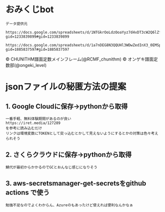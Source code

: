 # おみくじbot
    データ提供元
    
    https://docs.google.com/spreadsheets/d/1NTGkrOoLdzOoaYyz7d4vDT3cW2Q6lZfoc1nvd7nlNLE/edit?gid=1233839899#gid=1233839899
    
    https://docs.google.com/spreadsheets/d/1a7nDEG8N3QQUHl3WDwZedInX3_0EMSpU7qUuW89Lq3c/edit?gid=1885837597#gid=1885837597
&copy; CHUNITHM譜面定数メインフレーム(@RCMF_chunithm)
&copy; オンゲキ譜面定数部(@ongeki_level)

# jsonファイルの秘匿方法の提案
## 1. Google Cloudに保存→pythonから取得
    一番手軽、無料体験期間があるのが良い
    https://iret.media/127289
    を参考に読み込むだけ
    リンクは環境変数にTOKENとして突っ込むとかして見えないようにするとかの対策は色々考えられそう
## 2. さくらクラウドに保存→pythonから取得
    鯖代が最初からかかるのでGCとおんなじ感じになりそう
## 3. aws-secretsmanager-get-secretsをgithub actions で使う
    勉強不足なのでよくわからん、Azureのもあったけど使えれば便利なんかなぁ